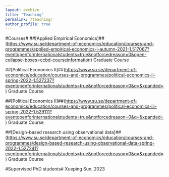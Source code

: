 ```yaml
---
layout: archive
title: "Teaching"
permalink: /teaching/
author_profile: true
---
```


#Courses#
##[Applied Empirical Economics]##(https://www.su.se/department-of-economics/education/courses-and-programmes/applied-empirical-economics-i-autumn-2021-1.517067?eventopenforinternationalstudents=true&notforcedreason=0&open-collapse-boxes=ccbd-courseinformation)
Graduate Course

##[Political Economics II]##(https://www.su.se/department-of-economics/education/courses-and-programmes/political-economics-ii-spring-2022-1.527237?eventopenforinternationalstudents=true&notforcedreason=0&q=&xpanded=)
Graduate Course

##[Political Economics II]##(https://www.su.se/department-of-economics/education/courses-and-programmes/political-economics-iii-spring-2022-1.529111?eventopenforinternationalstudents=true&notforcedreason=0&q=&xpanded=)
Graduate Course

##[Design-based research using observational data]##(https://www.su.se/department-of-economics/education/courses-and-programmes/design-based-research-using-observational-data-spring-2022-1.527241?eventopenforinternationalstudents=true&notforcedreason=0&q=&xpanded=)
Graduate Course

#Supervised PhD students#
Xueping Sun, 2023


